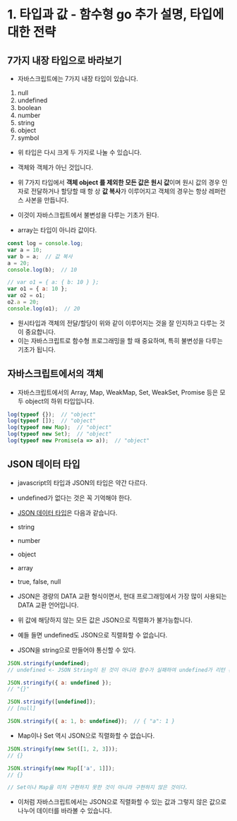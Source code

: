 # 1. 타입과 값 - 함수형 go 추가 설명, 타입에 대한 전략

## 7가지 내장 타입으로 바라보기

* 자바스크립트에는 7가지 내장 타입이 있습니다.

1. null
2. undefined
3. boolean
4. number
5. string
6. object
7. symbol

* 위 타입은 다시 크게 두 가지로 나눌 수 있습니다.
* 객체와 객체가 아닌 것입니다.
* 위 7가지 타입에서 **객체 object 를 제외한 모든 값은 원시 값**이며 원시 값의 경우 인자로 전달하거나 할당할 때 항 상 **값 복사**가 이루어지고 객체의 경우는 항상 레퍼런스 사본을 만듭니다.
* 이것이 자바스크립트에서 불변성을 다루는 기초가 된다.

* array는 타입이 아니라 값이다.

```js
const log = console.log;
var a = 10;
var b = a;  // 값 복사
a = 20;
console.log(b);  // 10

// var o1 = { a: { b: 10 } };
var o1 = { a: 10 };
var o2 = o1;
o2.a = 20;
console.log(o1);  // 20
```

* 원시타입과 객체의 전달/할당이 위와 같이 이루어지는 것을 잘 인지하고 다루는 것이 중요합니다.
* 이는 자바스크립트로 함수형 프로그래밍을 할 때 중요하며, 특히 불변성을 다루는 기초가 됩니다.

## 자바스크립트에서의 객체

* 자바스크립트에서의 Array, Map, WeakMap, Set, WeakSet, Promise 등은 모두 object의 하위 타입입니다.

```js
log(typeof {});  // "object"
log(typeof []);  // "object"
log(typeof new Map);  // "object"
log(typeof new Set);  // "object"
log(typeof new Promise(a => a));  // "object"
```

## JSON 데이터 타입

* javascript의 타입과 JSON의 타입은 약간 다르다.
* undefined가 없다는 것은 꼭 기억해야 한다.

* [JSON 데이터 타입](https://www.json.org/json-ko.html)은 다음과 같습니다.

* string
* number
* object
* array
* true, false, null

* JSON은 경량의 DATA 교환 형식이면서, 현대 프로그래밍에서 가장 많이 사용되는 DATA 교환 언어입니다.
* 위 값에 해당하지 않는 모든 값은 JSON으로 직렬화가 불가능합니다.
* 예들 들면 undefined도 JSON으로 직렬화할 수 없습니다.

* JSON을 string으로 만들어야 통신할 수 있다.

```js
JSON.stringify(undefined);
// undefined <- JSON String이 된 것이 아니라 함수가 실패하여 undefined가 리턴 된 것

JSON.stringify({ a: undefined });
// "{}"

JSON.stringify([undefined]);
// [null]

JSON.stringify({ a: 1, b: undefined});  // { "a": 1 }
```

* Map이나 Set 역시 JSON으로 직렬화할 수 없습니다.

```js
JSON.stringify(new Set([1, 2, 3]));
// {}

JSON.stringify(new Map[['a', 1]]);
// {}

// Set이나 Map을 미처 구현하지 못한 것이 아니라 구현하지 않은 것이다.
```

* 이처럼 자바스크립트에서는 JSON으로 직렬화할 수 있는 값과 그렇지 않은 값으로 나누어 데이터를 바라볼 수 있습니다.
